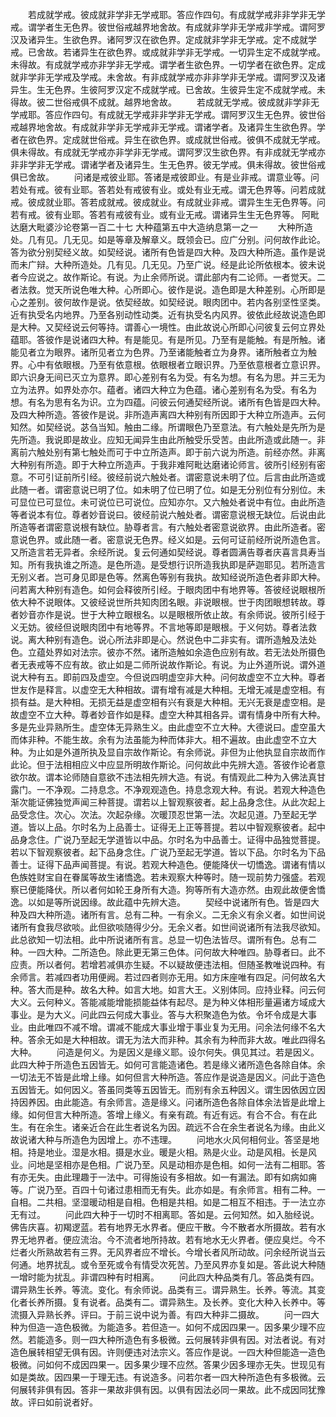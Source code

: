 <!-- { "loadSidebar": true } -->
　　若成就学戒。彼成就非学非无学戒耶。答应作四句。有成就学戒非非学非无学戒。谓学者生无色界。彼世俗戒越界地舍故。有成就非学非无学戒非学戒。谓阿罗汉及诸异生。生欲色界。诸阿罗汉在欲色界。定成就非学非无学戒。定不成就学戒。已舍故。若诸异生在欲色界。或成就非学非无学戒。一切异生定不成就学戒。未得故。有成就学戒亦非学非无学戒。谓学者生欲色界。一切学者在欲色界。定成就非学非无学戒及学戒。未舍故。有非成就学戒亦非非学非无学戒。谓阿罗汉及诸异生。生无色界。生彼阿罗汉定不成就学戒。已舍故。生彼异生定不成就学戒。未得故。彼二世俗戒俱不成就。越界地舍故。
　　若成就无学戒。彼成就非学非无学戒耶。答应作四句。有成就无学戒非非学非无学戒。谓阿罗汉生无色界。彼世俗戒越界地舍故。有成就非学非无学戒非无学戒。谓诸学者。及诸异生生欲色界。学者在欲色界。定成就世俗戒。异生在欲色界。或成就世俗戒。彼俱不成就无学戒。俱未得故。有成就无学戒亦非学非无学戒。谓阿罗汉生欲色界。有非成就无学戒亦非非学非无学戒。谓诸学者及诸异生。生无色界。彼无学戒。俱未得故。彼世俗戒俱已舍故。
　　问诸是戒彼业耶。答诸是戒彼即业。有是业非戒。谓意业等。问若处有戒。彼有业耶。答若处有戒彼有业。或处有业无戒。谓无色界等。问若成就戒。彼成就业耶。答若成就戒。彼成就业。有成就业非戒。谓异生生无色界等。问若有戒。彼有业耶。答若有戒彼有业。或有业无戒。谓诸异生生无色界等。
阿毗达磨大毗婆沙论卷第一百二十七
大种蕴第五中大造纳息第一之一
　　大种所造处。几有见。几无见。如是等章及解章义。既领会已。应广分别。问何故作此论。答为欲分别契经义故。如契经说。诸所有色皆是四大种。及四大种所造。虽作是说而未广辩。大种所造处。几有见。几无见。乃至广说。经是此论所依根本。彼未说者今应说之。故作斯论。有说。为止余师所说。谓此部内有二论师。一者觉天。二者法救。觉天所说色唯大种。心所即心。彼作是说。造色即是大种差别。心所即是心之差别。彼何故作是说。依契经故。如契经说。眼肉团中。若内各别坚性坚类。近有执受名内地界。乃至各别动性动类。近有执受名内风界。彼依此经故说造色即是大种。又契经说云何等持。谓善心一境性。由此故说心所即心问彼复云何立界处蕴耶。答彼作是说诸四大种。有是能见。有是所见。乃至有是能触。有是所触。诸能见者立为眼界。诸所见者立为色界。乃至诸能触者立为身界。诸所触者立为触界。心中有依眼根。乃至有依意根。依眼根者立眼识界。乃至依意根者立意识界。即六识身无间已灭立为意界。即心差别有名为受。有名为想。有名为思。并三无为立为法界。如界处亦尔。蕴者。诸四大种立为色蕴。诸心差别有名为受。有名为想。有名为思有名为识。立为四蕴。问彼云何通契经所说。诸所有色皆是四大种。及四大种所造。答彼作是说。非所造声离四大种别有所因即于大种立所造声。云何知然。如契经说。苾刍当知。触由二缘。所谓眼色乃至意法。有六触处是先所为是先所造。我说即是故业。应知无闻异生由此所触受乐受苦。由此所造或此随一。非离前六触处别有第七触处而可于中立所造声。即于前六说为所造。前经亦然。非离大种别有所造。即于大种立所造声。于我非难阿毗达磨诸论师言。彼所引经别有密意。不可引证前所引经。彼经前说六触处者。谓密意说未明了位。后言由此所造或此随一者。谓密意说已明了位。如未明了位已明了位。如是无分别位有分别位。未可显位已可显位。未可说位已可说位。应知亦尔。又六触处者说中有位。由此所造等者说本有位。尊者妙音说曰。彼经前说六触处者。谓密意说根无缺位。后说由此所造等者谓密意说根有缺位。胁尊者言。有六触处者密意说欲界。由此所造者。密意说色界。或此随一者。密意说无色界。经义如是。云何可证前经所说所造色言。又所造言若无异者。余经所说。复云何通如契经说。尊者圆满告尊者庆喜言具寿当知。所有我执谁之所造。是色所造。是受想行识所造我执即是萨迦耶见。若所造言无别义者。岂可身见即是色等。然离色等别有我执。故知经说所造色者非即大种。问若离大种别有造色。如何会释彼所引经。于眼肉团中有地界等。答彼经说眼根所依大种不说眼体。又彼经说世所共知肉团名眼。非说眼根。世于肉团眼想转故。尊者妙音亦作是说。世于大种立眼根名。以是眼根所依止故。有余师说。彼所引经于义无妨。彼经但说眼肉团中有地等界。不言地等即是眼根。于义何妨。尊者法救说。离大种别有造色。说心所法非即是心。然说色中二非实有。谓所造触及法处色。立蕴处界如对法宗。彼亦不然。诸所造触如余造色应别有故。若无法处所摄色者无表戒等不应有故。欲止如是二师所说故作斯论。有说。为止外道所说。谓外道说大种有五。即前四及虚空。今但说四明虚空非大种。问何故虚空不立大种。尊者世友作是释言。以虚空无大种相故。谓有增有减是大种相。无增无减是虚空相。有损有益。是大种相。无损无益是虚空相有兴有衰是大种相。无兴无衰是虚空相。是故虚空不立大种。尊者妙音作如是释。虚空大种其相各异。谓有情身中所有大种。多是先业异熟所生。虚空体无异熟生义。由此虚空不立大种。大德说曰。虚空虽大而体非种。不能生故。余有为法虽能为种而体非大。相不遍故。由此虚空不立大种。为止如是外道所执及显自宗故作斯论。有余师说。非但为止他执显自宗故而作此论。但于法相相应义中应显所明故作斯论。问何故此中先辨大造。答彼作论者意欲尔故。谓本论师随自意欲不违法相先辨大造。有说。有情观此二种为入佛法真甘露门。一不净观。二持息念。不净观观造色。持息念观大种。有说。若观大种造色渐次能证佛独觉声闻三种菩提。谓若以上智观察彼者。起上品身念住。从此次起上品受念住。次心。次法。次起杂缘。次暖顶忍世第一法。次起见道。乃至起无学道。皆以上品。尔时名为上品善士。证得无上正等菩提。若以中智观察彼者。起中品身念住。广说乃至起无学道皆以中品。尔时名为中品善士。证得中品独觉菩提。若以下智观察彼者。起下品身念住。广说乃至起无学道。皆以下品。尔时名为下品善士。证得下品声闻菩提。有说。若观大种造色。便能降伏一切憍逸。谓诸有情以色族姓财宝自在眷属等故生诸憍逸。若未观察大种等时。随一现前势力强盛。若观察已便能降伏。所以者何如轮王身所有大造。狗等所有大造亦然。由观此故便舍憍逸。以如是等所说因缘。故此蕴中先辨大造。
　　契经中说诸所有色。皆是四大种及四大种所造。诸所有言。总有二种。一有余义。二无余义有余义者。如世间说诸所有食我尽欲啖。此但欲啖随得少分。无余义者。如世间说诸所有法我尽欲知。此总欲知一切法相。此中所说诸所有言。总显一切色法皆尽。谓所有色。总有二种。一四大种。二所造色。除此更无第三色体。问何故大种唯四。胁尊者曰。此不应责。所以者何。若增若减俱亦生疑。不以疑故便违法相。但随圣教唯说四种。有余师言。若减四者功用便阙。若过四者则亦无用。如方床座唯有四足。问何故名大种。答大而是种。故名大种。如言大地。如言大王。义别体同。应持业释。问云何大义。云何种义。答能减能增能损能益体有起尽。是为种义体相形量遍诸方域成大事业。是为大义。问此四云何成大事业。答与大积聚造色为依。令坏令成是大事业。由此唯四不减不增。谓减不能成大事业增于事业复为无用。问余法何缘不名大种。答余无如是大种相故。谓无为法大而非种。其余有为种而非大故。唯此四得名大种。
　　问造是何义。为是因义是缘义耶。设尔何失。俱见其过。若是因义。此四大种于所造色五因皆无。如何可言能造诸色。若是缘义诸所造色各除自体。余一切法无不皆是此增上缘。如何但言大种所造。答应作是说造是因义。问此于造色五因皆无。如何因义。答虽同类等五因皆无。而别有余五种因义。谓生因依因立因持因养因。由此能造。有余师言。造是缘义。问诸所造色各除自体余法皆是此增上缘。如何但言大种所造。答增上缘义。有亲有疏。有近有远。有合不合。有在此生。有在余生。诸亲近合在此生者说名为因。疏远不合在余生者说名为缘。由此义故说诸大种与所造色为因增上。亦不违理。
　　问地水火风何相何业。答坚是地相。持是地业。湿是水相。摄是水业。暖是火相。熟是火业。动是风相。长是风业。问地是坚相亦是色相。广说乃至。风是动相亦是色相。如何一法有二相耶。答有亦无失。由此理趣于一法中。可得施设有多相故。如一有漏法。即有如病如痈等。广说乃至。百四十句诸过患相而无有失。此亦如是。有余师言。相有二种。一自相。二共相。坚湿暖动相是自相。色相是共相。如是二相互不相违。于一法立亦无有过。
　　问此四大种于一切时不相离耶。答如是。云何知然。如入胎经说。佛告庆喜。初羯逻蓝。若有地界无水界者。便应干散。今不散者水所摄故。若有水界无地界者。便应流治。今不流者地所持故。若有地水无火界者。便应臭烂。今不烂者火所熟故若有三界。无风界者应不增长。今增长者风所动故。问余经所说当云何通。地界扰乱。或令至死或令有情受次死苦。乃至风界亦复如是。答此说大种随一增时能为扰乱。非谓四种有时相离。
　　问此四大种品类有几。答品类有四。谓异熟生长养。等流。变化。有余师说。品类有三。谓异熟生。长养。等流。其变化者长养所摄。复有说者。品类有二。谓异熟生。及长养。变化大种入长养中。等流摄入异熟长养。评曰。于前三说中说为善。有四大种非二摄故。
　　问一四大种为但造一造色极微。为能造多。若但造一。如何不成因四果一。因多果少理不应然。若能造多。则一四大种所造色有多极微。云何展转非俱有因。对法者说。有对造色展转相望无俱有因。许则便违对法宗义。答应作是说。一四大种但能造一造色极微。问如何不成因四果一。因多果少理不应然。答果少因多理亦无失。世现见有如是类故。因四果一于理无违。有说造多。问若尔者一四大种所造色有多极微。云何展转非俱有因。答非一果故非俱有因。以俱有因法必同一果故。此不成因同犹豫故。评曰如前说者好。
